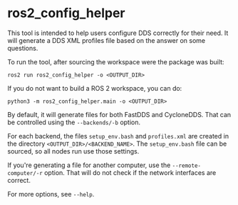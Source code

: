 # ros2_config_helper

This tool is intended to help users configure DDS correctly for their need.
It will generate a DDS XML profiles file based on the answer on some questions.

To run the tool, after sourcing the workspace were the package was built:

```
ros2 run ros2_config_helper -o <OUTPUT_DIR>
```

If you do not want to build a ROS 2 workspace, you can do:

```
python3 -m ros2_config_helper.main -o <OUTPUT_DIR>
```

By default, it will generate files for both FastDDS and CycloneDDS.
That can be controlled using the `--backends/-b` option.

For each backend, the files `setup_env.bash` and `profiles.xml` are created in the directory `<OUTPUT_DIR>/<BACKEND_NAME>`.
The `setup_env.bash` file can be sourced, so all nodes run use those settings.

If you're generating a file for another computer, use the `--remote-computer/-r` option.
That will do not check if the network interfaces are correct.

For more options, see `--help`.
